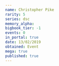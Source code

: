 ```yaml
---
name: Christopher Pike
rarity: 5
series: dsc
memory_alpha:
bigbook_tier: -1
events: 0
in_portal: true
date: 13/02/2019
obtained: Event
mega: true
published: true
---
```



